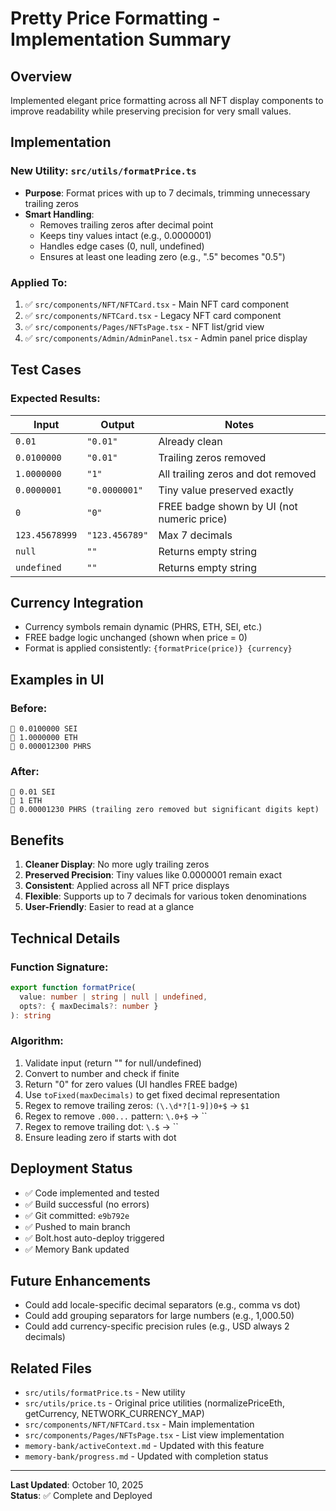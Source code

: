 # Pretty Price Formatting - Implementation Summary

## Overview
Implemented elegant price formatting across all NFT display components to improve readability while preserving precision for very small values.

## Implementation

### New Utility: `src/utils/formatPrice.ts`
- **Purpose**: Format prices with up to 7 decimals, trimming unnecessary trailing zeros
- **Smart Handling**: 
  - Removes trailing zeros after decimal point
  - Keeps tiny values intact (e.g., 0.0000001)
  - Handles edge cases (0, null, undefined)
  - Ensures at least one leading zero (e.g., ".5" becomes "0.5")

### Applied To:
1. ✅ `src/components/NFT/NFTCard.tsx` - Main NFT card component
2. ✅ `src/components/NFTCard.tsx` - Legacy NFT card component
3. ✅ `src/components/Pages/NFTsPage.tsx` - NFT list/grid view
4. ✅ `src/components/Admin/AdminPanel.tsx` - Admin panel price display

## Test Cases

### Expected Results:
| Input | Output | Notes |
|-------|--------|-------|
| `0.01` | `"0.01"` | Already clean |
| `0.0100000` | `"0.01"` | Trailing zeros removed |
| `1.0000000` | `"1"` | All trailing zeros and dot removed |
| `0.0000001` | `"0.0000001"` | Tiny value preserved exactly |
| `0` | `"0"` | FREE badge shown by UI (not numeric price) |
| `123.45678999` | `"123.456789"` | Max 7 decimals |
| `null` | `""` | Returns empty string |
| `undefined` | `""` | Returns empty string |

## Currency Integration
- Currency symbols remain dynamic (PHRS, ETH, SEI, etc.)
- FREE badge logic unchanged (shown when price = 0)
- Format is applied consistently: `{formatPrice(price)} {currency}`

## Examples in UI

### Before:
```
💎 0.0100000 SEI
💎 1.0000000 ETH
💎 0.000012300 PHRS
```

### After:
```
💎 0.01 SEI
💎 1 ETH
💎 0.00001230 PHRS (trailing zero removed but significant digits kept)
```

## Benefits
1. **Cleaner Display**: No more ugly trailing zeros
2. **Preserved Precision**: Tiny values like 0.0000001 remain exact
3. **Consistent**: Applied across all NFT price displays
4. **Flexible**: Supports up to 7 decimals for various token denominations
5. **User-Friendly**: Easier to read at a glance

## Technical Details

### Function Signature:
```typescript
export function formatPrice(
  value: number | string | null | undefined,
  opts?: { maxDecimals?: number }
): string
```

### Algorithm:
1. Validate input (return "" for null/undefined)
2. Convert to number and check if finite
3. Return "0" for zero values (UI handles FREE badge)
4. Use `toFixed(maxDecimals)` to get fixed decimal representation
5. Regex to remove trailing zeros: `(\.\d*?[1-9])0+$` → `$1`
6. Regex to remove `.000...` pattern: `\.0+$` → ``
7. Regex to remove trailing dot: `\.$` → ``
8. Ensure leading zero if starts with dot

## Deployment Status
- ✅ Code implemented and tested
- ✅ Build successful (no errors)
- ✅ Git committed: `e9b792e`
- ✅ Pushed to main branch
- ✅ Bolt.host auto-deploy triggered
- ✅ Memory Bank updated

## Future Enhancements
- Could add locale-specific decimal separators (e.g., comma vs dot)
- Could add grouping separators for large numbers (e.g., 1,000.50)
- Could add currency-specific precision rules (e.g., USD always 2 decimals)

## Related Files
- `src/utils/formatPrice.ts` - New utility
- `src/utils/price.ts` - Original price utilities (normalizePriceEth, getCurrency, NETWORK_CURRENCY_MAP)
- `src/components/NFT/NFTCard.tsx` - Main implementation
- `src/components/Pages/NFTsPage.tsx` - List view implementation
- `memory-bank/activeContext.md` - Updated with this feature
- `memory-bank/progress.md` - Updated with completion status

---
**Last Updated**: October 10, 2025  
**Status**: ✅ Complete and Deployed

